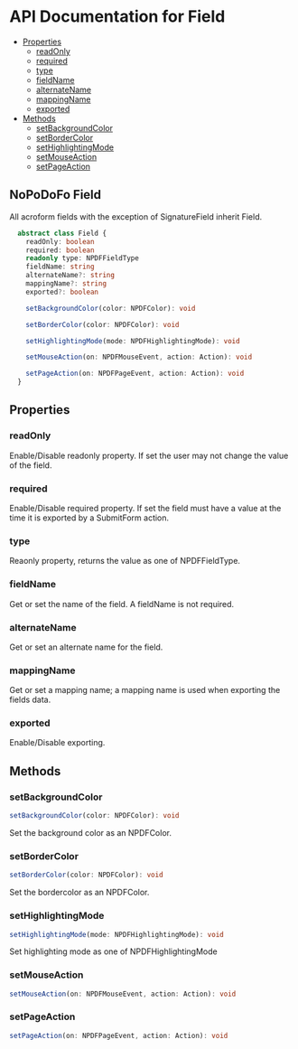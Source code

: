 # API Documentation for Field

* [Properties](#properties)
  * [readOnly](#readonly)
  * [required](#required)
  * [type](#type)
  * [fieldName](#fieldname)
  * [alternateName](#alternateName)
  * [mappingName](#mappingName)
  * [exported](#exported)
* [Methods](#methods)
  * [setBackgroundColor](#setBackgroundColor)
  * [setBorderColor](#setBorderColor)
  * [setHighlightingMode](#setHighlightingMode)
  * [setMouseAction](#setMouseAction)
  * [setPageAction](#setPageAction)

## NoPoDoFo Field
All acroform fields with the exception of SignatureField inherit Field.
```typescript
  abstract class Field {
    readOnly: boolean
    required: boolean
    readonly type: NPDFFieldType
    fieldName: string
    alternateName?: string
    mappingName?: string
    exported?: boolean

    setBackgroundColor(color: NPDFColor): void

    setBorderColor(color: NPDFColor): void

    setHighlightingMode(mode: NPDFHighlightingMode): void

    setMouseAction(on: NPDFMouseEvent, action: Action): void

    setPageAction(on: NPDFPageEvent, action: Action): void
  }

```

## Properties

### readOnly
Enable/Disable readonly property. If set the user may not change the value of the field.

### required
Enable/Disable required property. If set the field must have a value at the time it is exported by a SubmitForm action.

### type
Reaonly property, returns the value as one of NPDFFieldType.

### fieldName
Get or set the name of the field. A fieldName is not required.

### alternateName
Get or set an alternate name for the field.

### mappingName
Get or set a mapping name; a mapping name is used when exporting the fields data.

### exported
Enable/Disable exporting.

## Methods

### setBackgroundColor
```typescript
setBackgroundColor(color: NPDFColor): void
```
Set the background color as an NPDFColor.

### setBorderColor
```typescript
setBorderColor(color: NPDFColor): void
```
Set the bordercolor as an NPDFColor.

### setHighlightingMode
```typescript
setHighlightingMode(mode: NPDFHighlightingMode): void
```
Set highlighting mode as one of NPDFHighlightingMode

### setMouseAction
```typescript
setMouseAction(on: NPDFMouseEvent, action: Action): void
```

### setPageAction
```typescript
setPageAction(on: NPDFPageEvent, action: Action): void
```